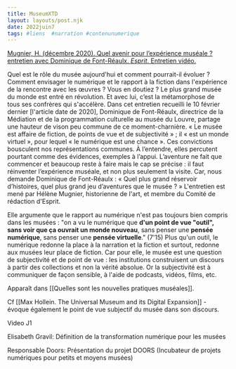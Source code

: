 ```yaml
---
title: MuseumXTD
layout: layouts/post.njk
date: 2022juin7
tags: #liens  #narration #contenunumerique
---
```


[Mugnier, H. (décembre 2020). Quel avenir pour l’expérience muséale ? entretien avec Dominique de Font-Réaulx. *Esprit*. Entretien vidéo.](https://esprit.presse.fr/video/quel-avenir-pour-l-experience-museale-43142?fbclid=IwAR3A3Fm_WPuwZQfPQlNMKpWuAQzeqjevpaA33H339FrvnV3hOT1ANUD8l18) 

Quel est le rôle du musée aujourd'hui et comment pourrait-il évoluer ? Comment envisager le numérique et le rapport à la fiction dans l'expérience de la rencontre avec les œuvres ? Vous en doutiez ? Le plus grand musée du monde est entré en révolution. Et avec lui, c’est la métamorphose de tous ses confrères qui s'accélère. Dans cet entretien recueilli le 10 février dernier [l'article date de 2020], Dominique de Font-Réaulx, directrice de la Médiation et de la programmation culturelle au musée du Louvre, partage une hauteur de vison peu commune de ce moment-charnière. « Le musée est affaire de fiction, de points de vue et de subjectivité » ; il « est un monde virtuel », pour lequel « le numérique est une chance ». Ces convictions bousculent nos représentations communes. À l’entendre, elles percutent pourtant comme des évidences, exemples à l’appui. L’aventure ne fait que commencer et beaucoup reste à faire mais le cap se précise : il faut réinventer l’expérience muséale, et non plus seulement la visite. Car, nous demande Dominique de Font-Réaulx : « Quel plus grand réservoir d’histoires, quel plus grand jeu d’aventures que le musée ? » L'entretien est mené par Hélène Mugnier, historienne de l'art, et membre du Comité de rédaction d'Esprit.

Elle argumente que le rapport au numérique n'est pas toujours bien compris dans les musées : "on a vu le numérique que **d'un point de vue "outil", sans voir que ça ouvrait un monde nouveau**, sans penser une **pensée numérique**, sans penser une **pensée virtuelle**." (7'15) Plus qu'un outil, le numérique redonne la place à la narration et la fiction et surtout, redonne aux musées leur place de fiction. Car pour elle, le musée est une question de subjectivité et de point de vue : les institutions construisent un discours à partir des collections et non la vérité absolue. Or la subjectivité est à communiquer de façon sensible, à l'aide de podcasts, vidéos, films, etc. 

Apparaît dans [[Quelles sont les nouvelles pratiques muséales]]. 

Cf [[Max Hollein. The Universal Museum and its Digital Expansion]] - évoque également le point de vue subjectif du musée dans son discours. 




Video J1


Elisabeth Gravil: Définition de la transformation numérique pour les musées

Responsable Doors: Présentation du projet DOORS (Incubateur de projets numériques pour petits et moyens musées)